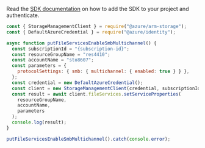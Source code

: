 Read the [SDK documentation](https://github.com/Azure/azure-sdk-for-js/blob/%40azure%2Farm-storage_17.2.0/sdk/storage/arm-storage/README.md) on how to add the SDK to your project and authenticate.

```javascript
const { StorageManagementClient } = require("@azure/arm-storage");
const { DefaultAzureCredential } = require("@azure/identity");

async function putFileServicesEnableSmbMultichannel() {
  const subscriptionId = "{subscription-id}";
  const resourceGroupName = "res4410";
  const accountName = "sto8607";
  const parameters = {
    protocolSettings: { smb: { multichannel: { enabled: true } } },
  };
  const credential = new DefaultAzureCredential();
  const client = new StorageManagementClient(credential, subscriptionId);
  const result = await client.fileServices.setServiceProperties(
    resourceGroupName,
    accountName,
    parameters
  );
  console.log(result);
}

putFileServicesEnableSmbMultichannel().catch(console.error);
```
